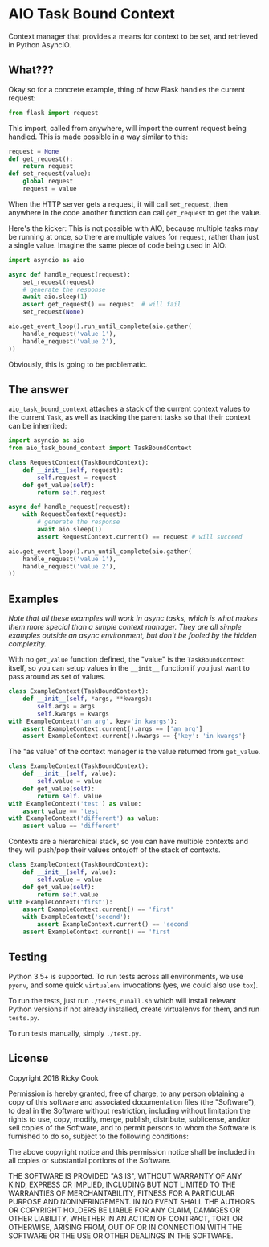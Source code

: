 # AIO Task Bound Context
Context manager that provides a means for context to be set, and retrieved
in Python AsyncIO.

## What???
Okay so for a concrete example, thing of how Flask handles the current request:

```python
from flask import request
```

This import, called from anywhere, will import the current request being
handled. This is made possible in a way similar to this:

```python
request = None
def get_request():
    return request
def set_request(value):
    global request
    request = value
```

When the HTTP server gets a request, it will call `set_request`, then anywhere
in the code another function can call `get_request` to get the value.

Here's the kicker: This is not possible with AIO, because multiple tasks may
be running at once, so there are multiple values for `request`, rather than
just a single value. Imagine the same piece of code being used in AIO:

```python
import asyncio as aio

async def handle_request(request):
    set_request(request)
    # generate the response
    await aio.sleep(1)
    assert get_request() == request  # will fail
    set_request(None)

aio.get_event_loop().run_until_complete(aio.gather(
    handle_request('value 1'),
    handle_request('value 2'),
))
```

Obviously, this is going to be problematic.

## The answer
`aio_task_bound_context` attaches a stack of the current context values to the
current `Task`, as well as tracking the parent tasks so that their context
can be inherrited:

```python
import asyncio as aio
from aio_task_bound_context import TaskBoundContext

class RequestContext(TaskBoundContext):
    def __init__(self, request):
        self.request = request
    def get_value(self):
        return self.request

async def handle_request(request):
    with RequestContext(request):
        # generate the response
        await aio.sleep(1)
        assert RequestContext.current() == request # will succeed

aio.get_event_loop().run_until_complete(aio.gather(
    handle_request('value 1'),
    handle_request('value 2'),
))
```

## Examples
_Note that all these examples will work in async tasks, which is what makes
them more special than a simple context manager. They are all simple examples
outside an async environment, but don't be fooled by the hidden complexity._

With no `get_value` function defined, the "value" is the `TaskBoundContext`
itself, so you can setup values in the `__init__` function if you just want
to pass around as set of values.
```python
class ExampleContext(TaskBoundContext):
    def __init__(self, *args, **kwargs):
        self.args = args
        self.kwargs = kwargs
with ExampleContext('an arg', key='in kwargs'):
    assert ExampleContext.current().args == ['an arg']
    assert ExampleContext.current().kwargs == {'key': 'in kwargs'}
```

The "as value" of the context manager is the value returned from `get_value`.
```python
class ExampleContext(TaskBoundContext):
    def __init__(self, value):
        self.value = value
    def get_value(self):
        return self. value
with ExampleContext('test') as value:
    assert value == 'test'
with ExampleContext('different') as value:
    assert value == 'different'
```

Contexts are a hierarchical stack, so you can have multiple contexts and they
will push/pop their values onto/off of the stack of contexts.
```python
class ExampleContext(TaskBoundContext):
    def __init__(self, value):
        self.value = value
    def get_value(self):
        return self.value
with ExampleContext('first'):
    assert ExampleContext.current() == 'first'
    with ExampleContext('second'):
        assert ExampleContext.current() == 'second'
    assert ExampleContext.current() == 'first
```

## Testing
Python 3.5+ is supported. To run tests across all environments, we use
`pyenv`, and some quick `virtualenv` invocations (yes, we could also use
`tox`).

To run the tests, just run `./tests_runall.sh` which will install relevant
Python versions if not already installed, create virtualenvs for them, and
run `tests.py`.

To run tests manually, simply `./test.py`.

## License
Copyright 2018 Ricky Cook

Permission is hereby granted, free of charge, to any person obtaining a copy of this software and associated documentation files (the "Software"), to deal in the Software without restriction, including without limitation the rights to use, copy, modify, merge, publish, distribute, sublicense, and/or sell copies of the Software, and to permit persons to whom the Software is furnished to do so, subject to the following conditions:

The above copyright notice and this permission notice shall be included in all copies or substantial portions of the Software.

THE SOFTWARE IS PROVIDED "AS IS", WITHOUT WARRANTY OF ANY KIND, EXPRESS OR IMPLIED, INCLUDING BUT NOT LIMITED TO THE WARRANTIES OF MERCHANTABILITY, FITNESS FOR A PARTICULAR PURPOSE AND NONINFRINGEMENT. IN NO EVENT SHALL THE AUTHORS OR COPYRIGHT HOLDERS BE LIABLE FOR ANY CLAIM, DAMAGES OR OTHER LIABILITY, WHETHER IN AN ACTION OF CONTRACT, TORT OR OTHERWISE, ARISING FROM, OUT OF OR IN CONNECTION WITH THE SOFTWARE OR THE USE OR OTHER DEALINGS IN THE SOFTWARE.
